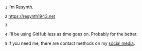 `1` I'm Resynth.

`2` https://resynth1943.net

`3`

`4` I'll be using GitHub less as time goes on. Probably for the better.

`5` If you need me, there are contact methods on my [social media](https://mastodon.tedomum.net/@resynth1943).